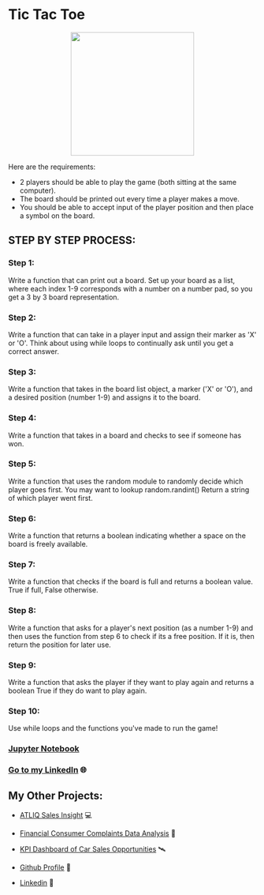 # Tic Tac Toe

<p align="center">
  <img width="250" height="250" src="https://github.com/gulshang7/Python_Simple_Projects/assets/124501309/feb72277-a9b1-485c-a05c-d09912c1065f">
</p>

Here are the requirements:

 * 2 players should be able to play the game (both sitting at the same computer).
 * The board should be printed out every time a player makes a move.
 * You should be able to accept input of the player position and then place a symbol on the board.

## STEP BY STEP PROCESS:

### Step 1: 
Write a function that can print out a board. Set up your board as a list, where each index 1-9 corresponds with a number on a number pad, so you get a 3 by 3 board representation.

### Step 2: 
Write a function that can take in a player input and assign their marker as 'X' or 'O'. Think about using while loops to continually ask until you get a correct answer.

### Step 3: 
Write a function that takes in the board list object, a marker ('X' or 'O'), and a desired position (number 1-9) and assigns it to the board.

### Step 4: 
Write a function that takes in a board and checks to see if someone has won.

### Step 5: 
Write a function that uses the random module to randomly decide which player goes first. You may want to lookup random.randint() Return a string of which player went first.

### Step 6: 
Write a function that returns a boolean indicating whether a space on the board is freely available.

### Step 7: 
Write a function that checks if the board is full and returns a boolean value. True if full, False otherwise.

### Step 8:
Write a function that asks for a player's next position (as a number 1-9) and then uses the function from step 6 to check if its a free position. If it is, then return the position for later use.

### Step 9: 
Write a function that asks the player if they want to play again and returns a boolean True if they do want to play again.

### Step 10: 
Use while loops and the functions you've made to run the game!

### [Jupyter Notebook](https://github.com/gulshang7/Python_Simple_Projects/blob/main/Tic%20Tac%20Toe/Tic%20Tac%20Toe%20.ipynb)
### [Go to my LinkedIn](https://www.linkedin.com/in/gulshan-gedam-362905209/) 🌐

## My Other Projects:

- [ATLIQ Sales Insight](https://github.com/gulshang7/ATLIQ_Sales_Insight_Data_Analysis_using_SQL_and_Tableau) 💻

- [Financial Consumer Complaints Data Analysis](https://github.com/gulshang7/Financial-Consumer-Complaints-Data-Analysis-Using-Tableau-Dashboard) 📜

- [KPI Dashboard of Car Sales Opportunities](https://github.com/gulshang7/KPI_Dashboard_of_Car_sales_Win_Loss_Data_Analysis_using_Excel_and_Tableau) 🛰️

- [Github Profile](https://github.com/gulshang7) 🧮

- [Linkedin](https://www.linkedin.com/in/gulshan-gedam-362905209/) 🤝
